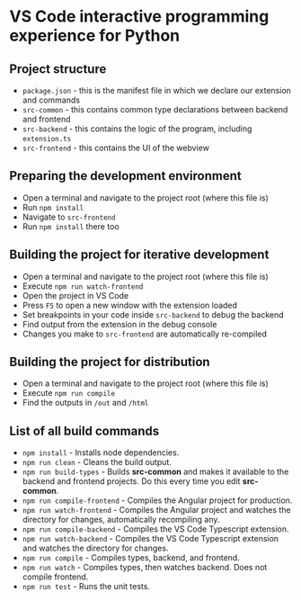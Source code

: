 # VS Code interactive programming experience for Python

## Project structure
* `package.json` - this is the manifest file in which we declare our extension and commands
* `src-common` - this contains common type declarations between backend and frontend
* `src-backend` - this contains the logic of the program, including `extension.ts`
* `src-frontend` - this contains the UI of the webview

## Preparing the development environment
* Open a terminal and navigate to the project root (where this file is)
* Run `npm install`
* Navigate to `src-frontend`
* Run `npm install` there too

## Building the project for iterative development
* Open a terminal and navigate to the project root (where this file is)
* Execute `npm run watch-frontend`
* Open the project in VS Code
* Press `F5` to open a new window with the extension loaded
* Set breakpoints in your code inside `src-backend` to debug the backend
* Find output from the extension in the debug console
* Changes you make to `src-frontend` are automatically re-compiled

## Building the project for distribution
* Open a terminal and navigate to the project root (where this file is)
* Execute `npm run compile`
* Find the outputs in `/out` and `/html`

## List of all build commands
* `npm install` - Installs node dependencies.
* `npm run clean` - Cleans the build output.
* `npm run build-types` - Builds **src-common** and makes it available to the backend and frontend projects. Do this every time you edit **src-common**.
* `npm run compile-frontend` - Compiles the Angular project for production.
* `npm run watch-frontend` - Compiles the Angular project and watches the directory for changes, automatically recompiling any.
* `npm run compile-backend` - Compiles the VS Code Typescript extension.
* `npm run watch-backend` - Compiles the VS Code Typescript extension and watches the directory for changes.
* `npm run compile` - Compiles types, backend, and frontend.
* `npm run watch` - Compiles types, then watches backend. Does not compile frontend.
* `npm run test` - Runs the unit tests.
